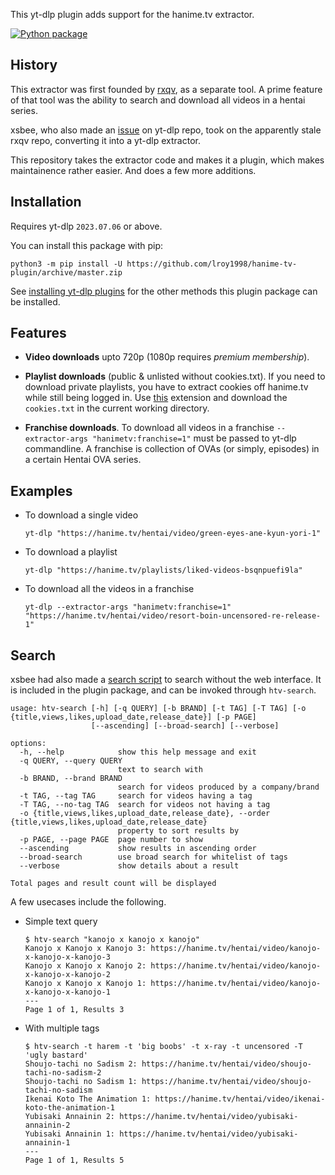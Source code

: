 This yt-dlp plugin adds support for the hanime.tv extractor.

[![Python package](https://github.com/lroy1998/hanime-tv-plugin/actions/workflows/python-package.yml/badge.svg)](https://github.com/lroy1998/hanime-tv-plugin/actions/workflows/python-package.yml)

## History

This extractor was first founded by [rxqv](https://github.com/rxqv/htv), as a separate tool. A prime feature of that tool was the ability to search and download all videos in a hentai series.

xsbee, who also made an [issue](https://github.com/yt-dlp/yt-dlp/issues/4007) on yt-dlp repo, took on the apparently stale rxqv repo, converting it into a yt-dlp extractor.

This repository takes the extractor code and makes it a plugin, which makes maintainence rather easier. And does a few more additions.

## Installation

Requires yt-dlp `2023.07.06` or above.

You can install this package with pip:
```
python3 -m pip install -U https://github.com/lroy1998/hanime-tv-plugin/archive/master.zip
```

See [installing yt-dlp plugins](https://github.com/yt-dlp/yt-dlp#installing-plugins) for the other methods this plugin package can be installed.

## Features

- **Video downloads** upto 720p (1080p requires _premium membership_).
  
- **Playlist downloads** (public & unlisted without cookies.txt). If you need to download private playlists, you have to extract cookies off hanime.tv while still being logged in. Use [this](https://chrome.google.com/webstore/detail/get-cookiestxt-locally/cclelndahbckbenkjhflpdbgdldlbecc) extension and download the `cookies.txt` in the current working directory.

- **Franchise downloads**. To download all videos in a franchise `--extractor-args "hanimetv:franchise=1"` must be passed to yt-dlp commandline. A franchise is collection of OVAs (or simply, episodes) in a certain Hentai OVA series.

## Examples

- To download a single video
  ```
  yt-dlp "https://hanime.tv/hentai/video/green-eyes-ane-kyun-yori-1"
  ```

- To download a playlist
  ```
  yt-dlp "https://hanime.tv/playlists/liked-videos-bsqnpuefi9la"
  ```

- To download all the videos in a franchise
  ```
  yt-dlp --extractor-args "hanimetv:franchise=1" "https://hanime.tv/hentai/video/resort-boin-uncensored-re-release-1"
  ```

## Search

xsbee had also made a [search script](https://github.com/xsbee/yt-dlp/releases/download/htv/htv-search.py) to search without the web interface. It is included in the plugin package, and can be invoked through `htv-search`.

```
usage: htv-search [-h] [-q QUERY] [-b BRAND] [-t TAG] [-T TAG] [-o {title,views,likes,upload_date,release_date}] [-p PAGE]
                  [--ascending] [--broad-search] [--verbose]

options:
  -h, --help            show this help message and exit
  -q QUERY, --query QUERY
                        text to search with
  -b BRAND, --brand BRAND
                        search for videos produced by a company/brand
  -t TAG, --tag TAG     search for videos having a tag
  -T TAG, --no-tag TAG  search for videos not having a tag
  -o {title,views,likes,upload_date,release_date}, --order {title,views,likes,upload_date,release_date}
                        property to sort results by
  -p PAGE, --page PAGE  page number to show
  --ascending           show results in ascending order
  --broad-search        use broad search for whitelist of tags
  --verbose             show details about a result

Total pages and result count will be displayed
```

A few usecases include the following.

- Simple text query

    ```
    $ htv-search "kanojo x kanojo x kanojo"
    Kanojo x Kanojo x Kanojo 3: https://hanime.tv/hentai/video/kanojo-x-kanojo-x-kanojo-3
    Kanojo x Kanojo x Kanojo 2: https://hanime.tv/hentai/video/kanojo-x-kanojo-x-kanojo-2
    Kanojo x Kanojo x Kanojo 1: https://hanime.tv/hentai/video/kanojo-x-kanojo-x-kanojo-1
    ---
    Page 1 of 1, Results 3
    ```

- With multiple tags

    ```
    $ htv-search -t harem -t 'big boobs' -t x-ray -t uncensored -T 'ugly bastard'
    Shoujo-tachi no Sadism 2: https://hanime.tv/hentai/video/shoujo-tachi-no-sadism-2
    Shoujo-tachi no Sadism 1: https://hanime.tv/hentai/video/shoujo-tachi-no-sadism
    Ikenai Koto The Animation 1: https://hanime.tv/hentai/video/ikenai-koto-the-animation-1
    Yubisaki Annainin 2: https://hanime.tv/hentai/video/yubisaki-annainin-2
    Yubisaki Annainin 1: https://hanime.tv/hentai/video/yubisaki-annainin-1
    ---
    Page 1 of 1, Results 5
    ```

